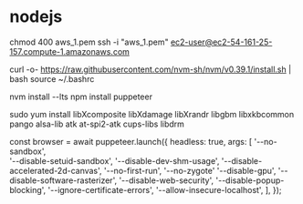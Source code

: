 # nodejs
chmod 400 aws_1.pem
ssh -i "aws_1.pem" ec2-user@ec2-54-161-25-157.compute-1.amazonaws.com

curl -o- https://raw.githubusercontent.com/nvm-sh/nvm/v0.39.1/install.sh | bash
source ~/.bashrc

nvm install --lts
npm install puppeteer


sudo yum install libXcomposite libXdamage libXrandr libgbm libxkbcommon pango alsa-lib atk at-spi2-atk cups-libs libdrm

const browser = await puppeteer.launch({
      headless: true,
    args: [
  '--no-sandbox',            
  '--disable-setuid-sandbox', 
  '--disable-dev-shm-usage', 
  '--disable-accelerated-2d-canvas',
  '--no-first-run',
  '--no-zygote'
  '--disable-gpu',
  '--disable-software-rasterizer',
  '--disable-web-security', 
  '--disable-popup-blocking', 
  '--ignore-certificate-errors',
  '--allow-insecure-localhost',
],
});
